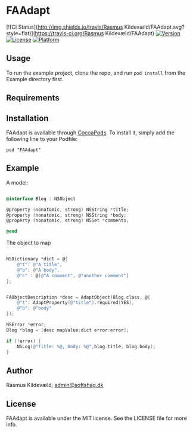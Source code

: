 # FAAdapt

[![CI Status](http://img.shields.io/travis/Rasmus Kildevæld/FAAdapt.svg?style=flat)](https://travis-ci.org/Rasmus Kildevæld/FAAdapt)
[![Version](https://img.shields.io/cocoapods/v/FAAdapt.svg?style=flat)](http://cocoadocs.org/docsets/FAAdapt)
[![License](https://img.shields.io/cocoapods/l/FAAdapt.svg?style=flat)](http://cocoadocs.org/docsets/FAAdapt)
[![Platform](https://img.shields.io/cocoapods/p/FAAdapt.svg?style=flat)](http://cocoadocs.org/docsets/FAAdapt)

## Usage

To run the example project, clone the repo, and run `pod install` from the Example directory first.

## Requirements

## Installation

FAAdapt is available through [CocoaPods](http://cocoapods.org). To install
it, simply add the following line to your Podfile:

    pod "FAAdapt"

## Example 
A model:

```objective-c

@interface Blog : NSObject 

@property (nonatomic, strong) NSString *title;
@property (nonatomic, strong) NSString *body;
@property (nonatomic, strong) NSSet *comments;

@end

```

The object to map

```objective-c

NSDictionary *dict = @{
    @"t": @"A title",
    @"b": @"A body",
    @"c" : @[@"A comment", @"another comment"]
};

```

```objective-c

FAObjectDescription *desc = AdaptObject(Blog.class, @{
    @"t": AdaptProperty(@"title").required(YES),
    @"b": @"body"
});

NSError *error;
Blog *blog = [desc mapValue:dict error:error];

if (!error) {
    NSLog(@"Title: %@, Body: %@",blog.title, blog.body);
}


```

## Author

Rasmus Kildevæld, admin@softshag.dk

## License

FAAdapt is available under the MIT license. See the LICENSE file for more info.

